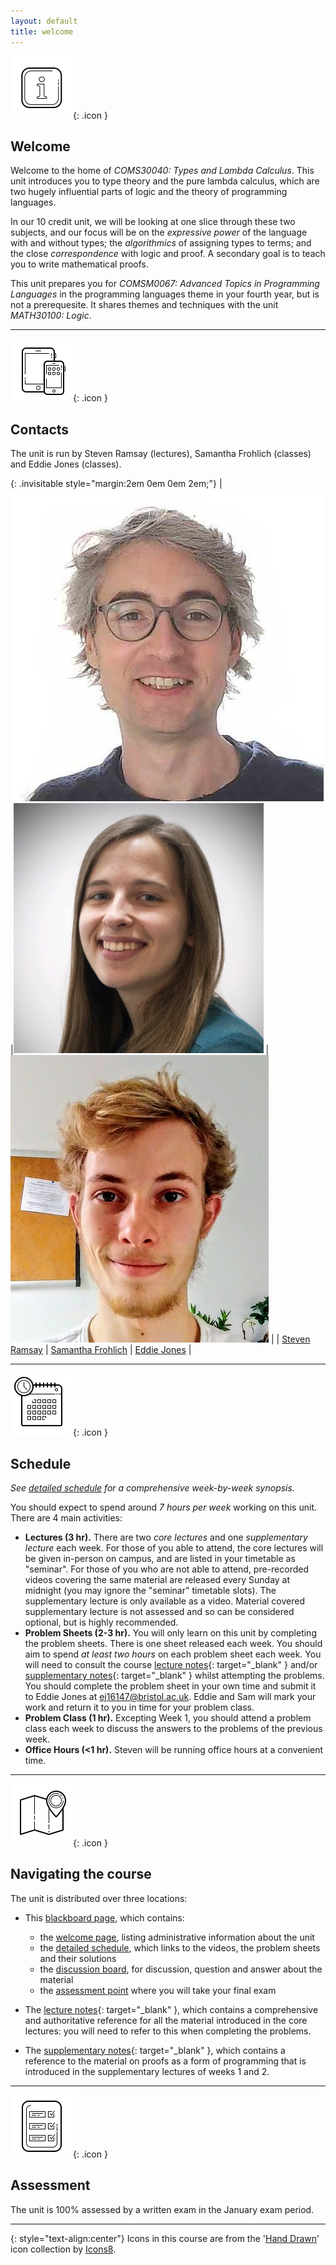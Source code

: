 ```yaml
---
layout: default
title: welcome
---
```


![i icon](assets/icons8-info-100.png){: .icon }
## Welcome

Welcome to the home of *COMS30040: Types and Lambda Calculus*.  This unit introduces you to type theory and the pure lambda calculus, which are two hugely influential parts of logic and the theory of programming languages.  

In our 10 credit unit, we will be looking at one slice through these two subjects, and our focus will be on the *expressive power* of the language with and without types; the *algorithmics* of assigning types to terms; and the close *correspondence* with logic and proof.  A secondary goal is to teach you to write mathematical proofs.

This unit prepares you for *COMSM0067: Advanced Topics in Programming Languages* in the programming languages theme in your fourth year, but is not a prerequesite.  It shares themes and techniques with the unit *MATH30100: Logic*.

* * *

![contacts](assets/icons8-smartphone-tablet-100.png){: .icon }
## Contacts

The unit is run by Steven Ramsay (lectures), Samantha Frohlich (classes) and Eddie Jones (classes).

{: .invisitable style="margin:2em 0em 0em 2em;"}
|![Steven](assets/wbc.jpg) |![Sam](assets/Samantha.jpeg) |![Eddie](assets/Eddie.png)  |
| [Steven Ramsay][1] | [Samantha Frohlich][2] | [Eddie Jones][3] |

[1]: https://stersay.github.io
[2]: https://github.com/SamFrohlich
[3]: https://ec-jones.github.io/


* * *

![schedule](assets/icons8-schedule-100.png){: .icon }
## Schedule

*See [detailed schedule](schedule.html) for a comprehensive week-by-week synopsis.*

You should expect to spend around *7 hours per week* working on this unit.  There are 4 main activities:
* __Lectures (3 hr).__ There are two *core lectures* and one *supplementary lecture* each week.  For those of you able to attend, the core lectures will be given in-person on campus, and are listed in your timetable as "seminar".  For those of you who are not able to attend, pre-recorded videos covering the same material are released every Sunday at midnight (you may ignore the "seminar" timetable slots).  The supplementary lecture is only available as a video.  Material covered supplementary lecture is not assessed and so can be considered optional, but is highly recommended.
* __Problem Sheets (2-3 hr).__ You will only learn on this unit by completing the problem sheets.  There is one sheet released each week.  You should aim to spend *at least two hours* on each problem sheet each week.  You will need to consult the course [lecture notes](assets/notes.pdf){: target="_blank" } and/or [supplementary notes](assets/proofs.pdf){: target="_blank" } whilst attempting the problems.  You should complete the problem sheet in your own time and submit it to Eddie Jones at ej16147@bristol.ac.uk.  Eddie and Sam will mark your work and return it to you in time for your problem class.
* __Problem Class (1 hr).__ Excepting Week 1, you should attend a problem class each week to discuss the answers to the problems of the previous week.
* __Office Hours (<1 hr).__ Steven will be running office hours at a convenient time.



* * *

![map and marker](assets/icons8-map-marker-100.png){: .icon }
## Navigating the course

The unit is distributed over three locations:

* This [blackboard page][bb], which contains:
    - the [welcome page](welcome.html), listing administrative information about the unit
    - the [detailed schedule](schedule.html), which links to the videos, the problem sheets and their solutions
    - the [discussion board](https://www.ole.bris.ac.uk/webapps/blackboard/content/launchLink.jsp?course_id=_247691_1&tool_id=_2827_1&tool_type=TOOL&mode=cpview&mode=reset), for discussion, question and answer about the material
    - the [assessment point](https://www.ole.bris.ac.uk/webapps/blackboard/content/listContentEditable.jsp?content_id=_5946070_1&course_id=_247691_1&mode=reset) where you will take your final exam

* The [lecture notes][rf]{: target="_blank" }, which contains a comprehensive and authoritative reference for all the material introduced in the core lectures: you will need to refer to this when completing the problems. 

* The [supplementary notes][sn]{: target="_blank" }, which contains a reference to the material on proofs as a form of programming that is introduced in the supplementary lectures of weeks 1 and 2.

[bb]: https://www.ole.bris.ac.uk/auth-saml/saml/login?apId=_183_1&redirectUrl=https%3A%2F%2Fwww.ole.bris.ac.uk%2Fwebapps%2Fblackboard%2Fexecute%2FcourseMain%3Fcourse_id%3D_247691_1
[rf]: assets/notes.pdf
[sn]: assets/proofs.pdf

* * *

![report card](assets/icons8-report-card-100.png){: .icon } 
## Assessment

The unit is 100% assessed by a written exam in the January exam period.

* * *

{: style="text-align:center"}
Icons in this course are from the '[Hand Drawn](https://icons8.com/icons/carbon-copy)' icon collection by [Icons8](https://icons8.com/).